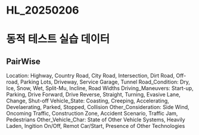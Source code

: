 # HL_20250206

# 동적 테스트 실습 데이터
## PairWise
Location: Highway, Country Road, City Road, Intersection, Dirt Road, Off-road, Parking Lots, Driveway, Service Garage, Tunnel
Road_Condition: Dry, Ice, Snow, Wet, Split-Mu, Incline, Road Widths
Driving_Maneuvers: Start-up, Parking, Drive Forward, Drive Reverse, Straight, Turning, Evasive Lane, Change, Shut-off
Vehicle_State: Coasting, Creeping, Accelerating, Develaerating, Parked, Stopped, Collision
Other_Consideration: Side Wind, Oncoming Traffic, Construction Zone, Accident Scenario, Traffic Jam, Pedestrians
Other_Vehicle_Char: State of Other Vehicle Systems, Heavily Laden, Ingition On/Off, Remot Car/Start, Presence of Other Technologies

